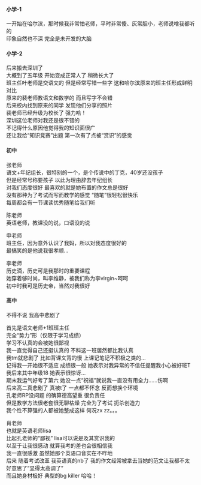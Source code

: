 #### 小学-1 

一开始在哈尔滨，那时候我非常怕老师，平时非常傻、灰常胆小，老师说啥我都听的  
印象自然也不深 完全是未开发的大脑

#### 小学-2

后来搬去深圳了  
大概到了五年级 开始变成正常人了 稍微长大了  
班主任叶老师是交语文的 但是经常写错一些字 这和哈尔滨原来的班主任形成鲜明对比  
原来的裴老师教语文和数学的 而且写字不会错  
后来校内找到原来的同学 发现他们分享的照片  
裴老师已经升级为校长了 强力哈！  
深圳这位老师对我还是很不错的  
不记得什么原因他觉得我的知识面很广  
还让我给“知识竞赛”出题 第一次有了点被“赏识”的感觉

#### 初中

张老师  
语文+年纪组长，很特别的一个，是个传说中的丁克，40岁还没孩子  
但是经常号称要孩子 以此为理由辞去年纪组长  
对我们态度很好 最喜欢的就是她布置的作文总是很好  
没有那种为了考试而写而教学的感觉 “随笔”很轻松很快乐  
每周都会有一节课读优秀随笔给我们听

陈老师  
英语老师，教课没的说，口语没的说

申老师  
班主任，因为意外认识了我妈，所以对我态度很好的  
最搞笑的是他说我很孝顺…

李老师  
历史滴，历史可是我那时的重要课程  
她穿着够时尚，叫李维静，被我们称为李virgin~呵呵  
初中时我可是历史帝，当然对我很好 

#### 高中

不得不说 我高中悲剧了

首先是语文老师+1班班主任  
完全“势力”形（仅限于学习成绩）  
学习不认真的会被她很鄙视  
我一直觉得自己还挺认真的 不料这一班居然都比我认真  
我tm就悲剧了 比如背课文背的慢 上课记笔记不积极之类的…  
记得我一开始很不适应 成绩很一般 她表示对我异常的不信任提醒我小心被好班T  
我后来其中年级18 她表示很惊讶…  
期末我运气好考了第六 她没一点“祝福”就说我一直没有用全力……伤啊  
后来高二真悲剧了 真被t了 一点都不怀念 反而想换个环境  
孔老师RP没问题 的确算德高望重 很负责任  
但是教学方法很老套很无聊枯燥 完全为了考试 扼杀创造力  
我个性不算强的人都被她整成这样 何况zx zz。。。

肖老师  
也就是英语老师lisa  
比起孔老师的“鄙视” lisa可以说是及其赏识我的  
以至于让我很感动 就算我考的差也会很相信我  
我一直很感激 虽然她那个英语口音实在不咋地  
后来 随着考试改革 我英语真的nb了 我的作文经常被拿去当她的范文让我都不太好意思了“显得太高调了”  
而且她身材极好 典型的bg killer 哈哈！
